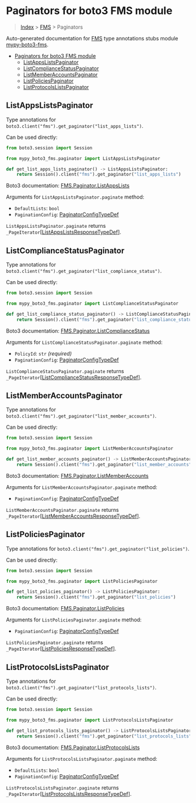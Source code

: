 <a id="paginators-for-boto3-fms-module"></a>

# Paginators for boto3 FMS module

> [Index](..) > [FMS](.) > Paginators

Auto-generated documentation for
[FMS](https://boto3.amazonaws.com/v1/documentation/api/latest/reference/services/fms.html#FMS)
type annotations stubs module
[mypy-boto3-fms](https://pypi.org/project/mypy-boto3-fms/).

- [Paginators for boto3 FMS module](#paginators-for-boto3-fms-module)
  - [ListAppsListsPaginator](#listappslistspaginator)
  - [ListComplianceStatusPaginator](#listcompliancestatuspaginator)
  - [ListMemberAccountsPaginator](#listmemberaccountspaginator)
  - [ListPoliciesPaginator](#listpoliciespaginator)
  - [ListProtocolsListsPaginator](#listprotocolslistspaginator)

<a id="listappslistspaginator"></a>

## ListAppsListsPaginator

Type annotations for `boto3.client("fms").get_paginator("list_apps_lists")`.

Can be used directly:

```python
from boto3.session import Session

from mypy_boto3_fms.paginator import ListAppsListsPaginator

def get_list_apps_lists_paginator() -> ListAppsListsPaginator:
    return Session().client("fms").get_paginator("list_apps_lists")
```

Boto3 documentation:
[FMS.Paginator.ListAppsLists](https://boto3.amazonaws.com/v1/documentation/api/latest/reference/services/fms.html#FMS.Paginator.ListAppsLists)

Arguments for `ListAppsListsPaginator.paginate` method:

- `DefaultLists`: `bool`
- `PaginationConfig`:
  [PaginatorConfigTypeDef](./type_defs.md#paginatorconfigtypedef)

`ListAppsListsPaginator.paginate` returns
`_PageIterator`\[[ListAppsListsResponseTypeDef](./type_defs.md#listappslistsresponsetypedef)\].

<a id="listcompliancestatuspaginator"></a>

## ListComplianceStatusPaginator

Type annotations for
`boto3.client("fms").get_paginator("list_compliance_status")`.

Can be used directly:

```python
from boto3.session import Session

from mypy_boto3_fms.paginator import ListComplianceStatusPaginator

def get_list_compliance_status_paginator() -> ListComplianceStatusPaginator:
    return Session().client("fms").get_paginator("list_compliance_status")
```

Boto3 documentation:
[FMS.Paginator.ListComplianceStatus](https://boto3.amazonaws.com/v1/documentation/api/latest/reference/services/fms.html#FMS.Paginator.ListComplianceStatus)

Arguments for `ListComplianceStatusPaginator.paginate` method:

- `PolicyId`: `str` *(required)*
- `PaginationConfig`:
  [PaginatorConfigTypeDef](./type_defs.md#paginatorconfigtypedef)

`ListComplianceStatusPaginator.paginate` returns
`_PageIterator`\[[ListComplianceStatusResponseTypeDef](./type_defs.md#listcompliancestatusresponsetypedef)\].

<a id="listmemberaccountspaginator"></a>

## ListMemberAccountsPaginator

Type annotations for
`boto3.client("fms").get_paginator("list_member_accounts")`.

Can be used directly:

```python
from boto3.session import Session

from mypy_boto3_fms.paginator import ListMemberAccountsPaginator

def get_list_member_accounts_paginator() -> ListMemberAccountsPaginator:
    return Session().client("fms").get_paginator("list_member_accounts")
```

Boto3 documentation:
[FMS.Paginator.ListMemberAccounts](https://boto3.amazonaws.com/v1/documentation/api/latest/reference/services/fms.html#FMS.Paginator.ListMemberAccounts)

Arguments for `ListMemberAccountsPaginator.paginate` method:

- `PaginationConfig`:
  [PaginatorConfigTypeDef](./type_defs.md#paginatorconfigtypedef)

`ListMemberAccountsPaginator.paginate` returns
`_PageIterator`\[[ListMemberAccountsResponseTypeDef](./type_defs.md#listmemberaccountsresponsetypedef)\].

<a id="listpoliciespaginator"></a>

## ListPoliciesPaginator

Type annotations for `boto3.client("fms").get_paginator("list_policies")`.

Can be used directly:

```python
from boto3.session import Session

from mypy_boto3_fms.paginator import ListPoliciesPaginator

def get_list_policies_paginator() -> ListPoliciesPaginator:
    return Session().client("fms").get_paginator("list_policies")
```

Boto3 documentation:
[FMS.Paginator.ListPolicies](https://boto3.amazonaws.com/v1/documentation/api/latest/reference/services/fms.html#FMS.Paginator.ListPolicies)

Arguments for `ListPoliciesPaginator.paginate` method:

- `PaginationConfig`:
  [PaginatorConfigTypeDef](./type_defs.md#paginatorconfigtypedef)

`ListPoliciesPaginator.paginate` returns
`_PageIterator`\[[ListPoliciesResponseTypeDef](./type_defs.md#listpoliciesresponsetypedef)\].

<a id="listprotocolslistspaginator"></a>

## ListProtocolsListsPaginator

Type annotations for
`boto3.client("fms").get_paginator("list_protocols_lists")`.

Can be used directly:

```python
from boto3.session import Session

from mypy_boto3_fms.paginator import ListProtocolsListsPaginator

def get_list_protocols_lists_paginator() -> ListProtocolsListsPaginator:
    return Session().client("fms").get_paginator("list_protocols_lists")
```

Boto3 documentation:
[FMS.Paginator.ListProtocolsLists](https://boto3.amazonaws.com/v1/documentation/api/latest/reference/services/fms.html#FMS.Paginator.ListProtocolsLists)

Arguments for `ListProtocolsListsPaginator.paginate` method:

- `DefaultLists`: `bool`
- `PaginationConfig`:
  [PaginatorConfigTypeDef](./type_defs.md#paginatorconfigtypedef)

`ListProtocolsListsPaginator.paginate` returns
`_PageIterator`\[[ListProtocolsListsResponseTypeDef](./type_defs.md#listprotocolslistsresponsetypedef)\].
